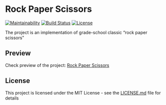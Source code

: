 # Rock Paper Scissors
[![Maintainability](https://api.codeclimate.com/v1/badges/8d1bd71a4baa57ad96a3/maintainability)](https://codeclimate.com/github/RukkiesMan/rock-paper-scissors/maintainability)
[![Build Status](https://travis-ci.org/RukkiesMan/rock-paper-scissors.svg?branch=master)](https://travis-ci.org/RukkiesMan/rock-paper-scissors)
[![License](http://img.shields.io/:license-mit-blue.svg?style=flat-square)](http://badges.mit-license.org)

The project is an implementation of grade-school classic “rock paper scissors”

## Preview

Check preview of the project: [Rock Paper Scissors](https://rukkiesman.github.io/rock-paper-scissors)

## License

This project is licensed under the MIT License - see the [LICENSE.md](LICENSE.md) file for details